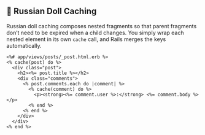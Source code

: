 ## 🎁 Russian Doll Caching

Russian doll caching composes nested fragments so that parent fragments don’t need to be expired when a child changes. You simply wrap each nested element in its own `cache` call, and Rails merges the keys automatically.

```erb
<%# app/views/posts/_post.html.erb %>
<% cache(post) do %>
  <div class="post">
    <h2><%= post.title %></h2>
    <div class="comments">
      <% post.comments.each do |comment| %>
        <% cache(comment) do %>
          <p><strong><%= comment.user %>:</strong> <%= comment.body %></p>
        <% end %>
      <% end %>
    </div>
  </div>
<% end %>
```
